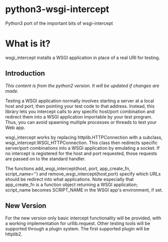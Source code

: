 python3-wsgi-intercept
======================

Python3 port of the important bits of wsgi-intercept

What is it?
===========

wsgi_intercept installs a WSGI application in place of a real URI for testing.

Introduction
------------

_This content is from the python2 version. It will be updated if
changes are made._

Testing a WSGI application normally involves starting a server at a
local host and port, then pointing your test code to that address.
Instead, this library lets you intercept calls to any specific
host/port combination and redirect them into a WSGI application
importable by your test program. Thus, you can avoid spawning multiple
processes or threads to test your Web app.

wsgi_intercept works by replacing httplib.HTTPConnection with a
subclass, wsgi_intercept.WSGI_HTTPConnection. This class then
redirects specific server/port combinations into a WSGI application by
emulating a socket. If no intercept is registered for the host and
port requested, those requests are passed on to the standard handler.

The functions add_wsgi_intercept(host, port, app_create_fn,
script_name='') and remove_wsgi_intercept(host,port) specify which
URLs should be redirect into what applications. Note especially that
app_create_fn is a function object returning a WSGI application;
script_name becomes SCRIPT_NAME in the WSGI app's environment, if set.

New Version
-----------

For the new version only basic intercept functionality will be
provided, with a working implementation for urllib.request. Other
testing tools will be supported through a plugin system. The first
supported plugin will be httplib2.


